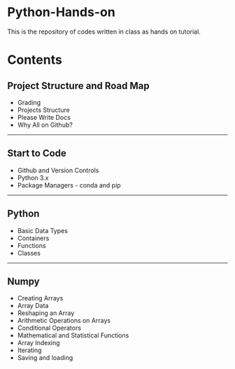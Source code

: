 # Python-Hands-on
This is the repository of codes written in class as hands on tutorial.

# Contents
## Project Structure and Road Map
* Grading
* Projects Structure
* Please Write Docs
* Why All on Github?
---

## Start to Code
* Github and Version Controls
* Python 3.x
* Package Managers - conda and pip
---

## Python
* Basic Data Types
* Containers
* Functions
* Classes
---

## Numpy
* Creating Arrays
* Array Data
* Reshaping an Array
* Arithmetic Operations on Arrays
* Conditional Operators
* Mathematical and Statistical Functions
* Array Indexing
* Iterating
* Saving and loading
